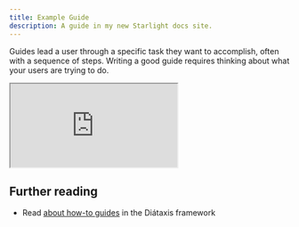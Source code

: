 ```yaml
---
title: Example Guide
description: A guide in my new Starlight docs site.
---
```


Guides lead a user through a specific task they want to accomplish, often with a sequence of steps.
Writing a good guide requires thinking about what your users are trying to do.

 <iframe
  src="http://localhost:6060/?path=/docs/components-button--default/iframe.html?id=shadowboxcta--docs&viewMode=docs&shortcuts=false&singleStory=true"
></iframe>

## Further reading

- Read [about how-to guides](https://diataxis.fr/how-to-guides/) in the Diátaxis framework
